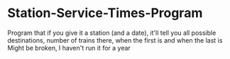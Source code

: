 # Station-Service-Times-Program

Program that if you give it a station (and a date), it'll tell you all possible destinations, number of trains there, when the first is and when the last is
Might be broken, I haven't run it for a year
